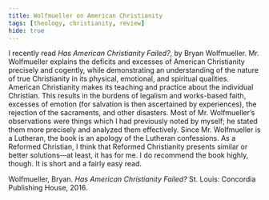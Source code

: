 ```yaml
---
title: Wolfmueller on American Christianity
tags: [theology, christianity, review]
hide: true
---
```

I recently read *Has American Christianity Failed?*, by Bryan Wolfmueller. Mr. Wolfmueller explains the deficits and excesses of American Christianity precisely and cogently, while demonstrating an understanding of the nature of true Christianity in its physical, emotional, and spiritual qualities. American Christianity makes its teaching and practice about the individual Christian. This results in the burdens of legalism and works-based faith, excesses of emotion (for salvation is then ascertained by experiences), the rejection of the sacraments, and other disasters. Most of Mr. Wolfmueller’s observations were things which I had previously noted by myself; he stated them more precisely and analyzed them effectively. Since Mr. Wolfmueller is a Lutheran, the book is an apology of the Lutheran confessions. As a Reformed Christian, I think that Reformed Christianity presents similar or better solutions—at least, it has for me. I do recommend the book highly, though. It is short and a fairly easy read. 

Wolfmueller, Bryan. *Has American Christianity Failed?* St. Louis: Concordia Publishing House, 2016.
